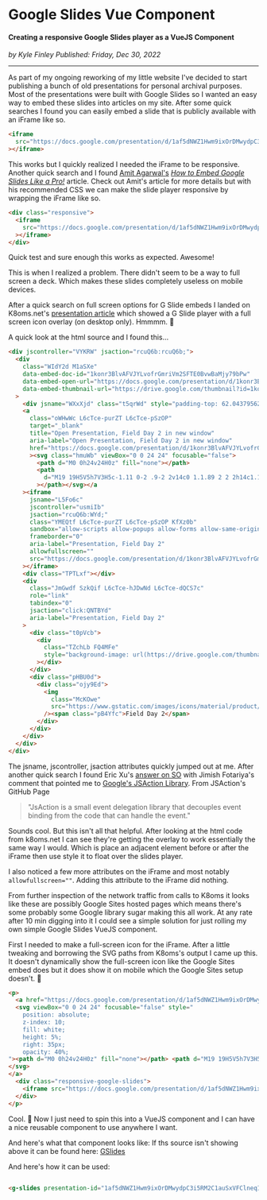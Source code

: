 # Google Slides Vue Component

#### Creating a responsive Google Slides player as a VueJS Component

_<div class="article-meta-data"> by Kyle Finley</span> Published:
<time itemprop="pubdate" datetime="12/30/2022">Friday, Dec 30, 2022</time></div>_

---

As part of my ongoing reworking of my little website I've decided to start publishing a
bunch of old presentations for personal archival purposes. Most of the presentations were
built with Google Slides so I wanted an easy way to embed these slides into articles on my
site. After some quick searches I found you can easily embed a slide that is publicly
available with an iFrame like so.

```html
<iframe
  src="https://docs.google.com/presentation/d/1af5dNWZ1Hwm9ixOrDMwydpC3i5RM2C1auSxVFClneqI/embed"
></iframe>
```

This works but I quickly realized I needed the iFrame to be responsive. Another quick
search and I found [Amit Agarwal's](https://twitter.com/labnol)
_[How to Embed Google Slides Like a Pro!](https://www.labnol.org/embed-google-slides-200615)_
article. Check out Amit's article for more details but with his recommended CSS we can
make the slide player responsive by wrapping the iFrame like so.

```html
<div class="responsive">
  <iframe
    src="https://docs.google.com/presentation/d/1af5dNWZ1Hwm9ixOrDMwydpC3i5RM2C1auSxVFClneqI/embed"
  ></iframe>
</div>
```

Quick test and sure enough this works as expected. Awesome!

This is when I realized a problem. There didn't seem to be a way to full screen a deck.
Which makes these slides completely useless on mobile devices.

After a quick search on full screen options for G Slide embeds I landed on K8oms.net's
[presentation article](https://www.k8oms.net/images/presentations) which showed a G Slide
player with a full screen icon overlay (on desktop only). Hmmmm. :thinking:

A quick look at the html source and I found this...

```html
<div jscontroller="VYKRW" jsaction="rcuQ6b:rcuQ6b;">
  <div
    class="WIdY2d M1aSXe"
    data-embed-doc-id="1konr3BlvAFVJYLvofrGmriVm2SFTE0BvwBaMjy79bPw"
    data-embed-open-url="https://docs.google.com/presentation/d/1konr3BlvAFVJYLvofrGmriVm2SFTE0BvwBaMjy79bPw/present"
    data-embed-thumbnail-url="https://drive.google.com/thumbnail?id=1konr3BlvAFVJYLvofrGmriVm2SFTE0BvwBaMjy79bPw&amp;sz=w967-h540-p-k-nu"
  >
    <div jsname="WXxXjd" class="t5qrWd" style="padding-top: 62.0437956204%"></div>
    <a
      class="oWHwWc L6cTce-purZT L6cTce-pSzOP"
      target="_blank"
      title="Open Presentation, Field Day 2 in new window"
      aria-label="Open Presentation, Field Day 2 in new window"
      href="https://docs.google.com/presentation/d/1konr3BlvAFVJYLvofrGmriVm2SFTE0BvwBaMjy79bPw/present"
      ><svg class="hmuWb" viewBox="0 0 24 24" focusable="false">
        <path d="M0 0h24v24H0z" fill="none"></path>
        <path
          d="M19 19H5V5h7V3H5c-1.11 0-2 .9-2 2v14c0 1.1.89 2 2 2h14c1.1 0 2-.9 2-2v-7h-2v7zM14 3v2h3.59l-9.83 9.83 1.41 1.41L19 6.41V10h2V3h-7z"
        ></path></svg></a
    ><iframe
      jsname="L5Fo6c"
      jscontroller="usmiIb"
      jsaction="rcuQ6b:WYd;"
      class="YMEQtf L6cTce-purZT L6cTce-pSzOP KfXz0b"
      sandbox="allow-scripts allow-popups allow-forms allow-same-origin allow-popups-to-escape-sandbox allow-downloads allow-modals"
      frameborder="0"
      aria-label="Presentation, Field Day 2"
      allowfullscreen=""
      src="https://docs.google.com/presentation/d/1konr3BlvAFVJYLvofrGmriVm2SFTE0BvwBaMjy79bPw/embed?delayms=3000&amp;loop=true&amp;start=true"
    ></iframe>
    <div class="TPTLxf"></div>
    <div
      class="JmGwdf SzkQif L6cTce-hJDwNd L6cTce-dQCS7c"
      role="link"
      tabindex="0"
      jsaction="click:QNTBYd"
      aria-label="Presentation, Field Day 2"
    >
      <div class="t0pVcb">
        <div
          class="TZchLb FQ4MFe"
          style="background-image: url(https://drive.google.com/thumbnail?id=1konr3BlvAFVJYLvofrGmriVm2SFTE0BvwBaMjy79bPw&amp;sz=w967-h540-p-k-nu);"
        ></div>
      </div>
      <div class="pHBU0d">
        <div class="ojy9Ed">
          <img
            class="McKOwe"
            src="https://www.gstatic.com/images/icons/material/product/1x/slides_32dp.png"
          /><span class="pB4Yfc">Field Day 2</span>
        </div>
      </div>
    </div>
  </div>
</div>
```

The jsname, jscontroller, jsaction attributes quickly jumped out at me. After another quick search I found Eric Xu's [answer on SO](https://stackoverflow.com/a/65461417) with Jimish Fotariya's comment that pointed me to [Google's JSAction Library](https://github.com/google/jsaction). From JSAction's GitHub Page

> "JsAction is a small event delegation library that decouples event binding from the code that can handle the event."

Sounds cool. But this isn't all that helpful. After looking at the html code from k8oms.net I can see they're getting the overlay to work essentially the same way I would. Which is place an adjacent element before or after the iFrame then use style it to float over the slides player.

I also noticed a few more attributes on the iFrame and most notably ```allowfullscreen=""```. Adding this attribute to the iFrame did nothing.

From further inspection of the network traffic from calls to K8oms it looks like these are possibly Google Sites hosted pages which means there's some probably some Google library sugar making this all work. At any rate after 10 min digging into it I could see a simple solution for just rolling my own simple Google Slides VueJS component.

First I needed to make a full-screen icon for the iFrame. After a little tweaking and borrowing the SVG paths from K8oms's output I came up this. It doesn't dynamically show the full-screen icon like the Google Sites embed does but it does show it on mobile which the Google Sites setup doesn't. :rocket:

```html
<p>
  <a href="https://docs.google.com/presentation/d/1af5dNWZ1Hwm9ixOrDMwydpC3i5RM2C1auSxVFClneqI/present" target="_blank">
  <svg viewBox="0 0 24 24" focusable="false" style="
    position: absolute;
    z-index: 10;
    fill: white;
    height: 5%;
    right: 35px;
    opacity: 40%;
"><path d="M0 0h24v24H0z" fill="none"></path> <path d="M19 19H5V5h7V3H5c-1.11 0-2 .9-2 2v14c0 1.1.89 2 2 2h14c1.1 0 2-.9 2-2v-7h-2v7zM14 3v2h3.59l-9.83 9.83 1.41 1.41L19 6.41V10h2V3h-7z"></path>
</svg>
</a>
  <div class="responsive-google-slides">
    <iframe src="https://docs.google.com/presentation/d/1af5dNWZ1Hwm9ixOrDMwydpC3i5RM2C1auSxVFClneqI/embed" allowfullscreen></iframe>
  </div>
</p>

```

Cool. :partying_face: Now I just need to spin this into a VueJS component and I can have a nice reusable component to use anywhere I want.

And here's what that component looks like:
<git-hub-source-code lang="html" path="https://api.github.com/repos/kfinley/KyleFinley.net/contents/packages/vue2-client/src/components/GSlides.vue"/>
If ths source isn't showing above it can be found here: [GSlides](https://github.com/kfinley/KyleFinley.net/blob/main/packages/vue2-client/src/components/GSlides.vue)

And here's how it can be used:

```html

<g-slides presentation-id="1af5dNWZ1Hwm9ixOrDMwydpC3i5RM2C1auSxVFClneqI" label="IaC with CDK"></g-slides>

```


